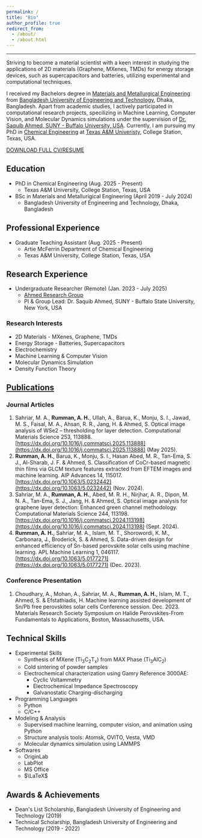 ```yaml
---
permalink: /
title: "Bio"
author_profile: true
redirect_from: 
  - /about/
  - /about.html
---
```

------

Striving to become a material scientist with a keen interest in studying the applications of 2D materials (Graphene, MXenes, TMDs) for energy storage devices, such as supercapacitors and batteries, utilizing experimental and computational techniques.

I received my Bachelors degree in [Materials and Metallurgical Engineering](mme.buet.ac.bd) from [Bangladesh University of Engineering and Technology](buet.ac.bd), Dhaka, Bangladesh. Apart from academic studies, I actively participated in computational research projects, specilizing in Machine Learning, Computer Vision, and Molecular Dynamics simulations under the supervision of [Dr. Saquib Ahmed, SUNY - Buffalo University, USA](https://faculty.buffalostate.edu/ahmedsm/). Currently, I am pursuing my PhD in [Chemical Engineering](https://engineering.tamu.edu/chemical) at [Texas A&M Univeristy](www.tamu.edu), College Station, Texas, USA.

[DOWNLOAD FULL CV/RESUME](https://abdulhamidrumman.github.io/cv/)

Education
------
* PhD in Chemical Engineering (Aug. 2025 - Present)
  * Texas A&M University, College Station, Texas, USA
* BSc in Materials and Metallurigical Engineering (April 2019 - July 2024)
  * Bangladesh University of Engineering and Technology, Dhaka, Bangladesh

Professional Experience
------
* Graduate Teaching Assistant (Aug. 2025 - Present)
  * Artie McFerrin Department of Chemical Engineering
  * Texas A&M University, College Station, Texas, USA 

Research Experience
------
* Undergraduate Researcher (Remote) (Jan. 2023 - July 2025)
  * [Ahmed Research Group](https://faculty.buffalostate.edu/ahmedsm/)
  * PI & Group Lead: Dr. Saquib Ahmed, SUNY - Buffalo State University, New York, USA  

### Research Interests
* 2D Materials - MXenes, Graphene, TMDs
* Energy Storage - Batteries, Supercapacitors
* Electrochemistry
* Machine Learning & Computer Vision
* Molecular Dynamics Simulation
* Density Function Theory

[Publications](https://abdulhamidrumman.github.io/publications/)
------
### Journal Articles
1. Sahriar, M. A., **Rumman, A. H.**, Ullah, A., Barua, K., Monju, S. I., Jawad, M. S., Faisal, M. A., Ahsan, R. R., Jang, H. & Ahmed, S. Optical image analysis of WSe2 – thresholding for layer detection. Computational Materials Science 253, 113888. [https://dx.doi.org/10.1016/j.commatsci.2025.113888](https://dx.doi.org/10.1016/j.commatsci.2025.113888) (May 2025).
2. **Rumman, A. H.**, Barua, K., Monju, S. I., Hasan Abed, M. R., Tan-Ema, S. J., Al-Sharab, J. F. & Ahmed, S. Classification of CoCr-based magnetic thin films via GLCM texture features extracted from EFTEM images and machine learning. AIP Advances 14, 115017. [https://dx.doi.org/10.1063/5.0232442](https://dx.doi.org/10.1063/5.0232442) (Nov. 2024).
3. Sahriar, M. A., **Rumman, A. H.**, Abed, M. R. H., Nirjhar, A. R., Dipon, M. N. A., Tan-Ema, S. J., Jang, H. & Ahmed, S. Optical image analysis for graphene layer detection: Enhanced green channel methodology. Computational Materials Science 244, 113198. [https://dx.doi.org/10.1016/j.commatsci.2024.113198](https://dx.doi.org/10.1016/j.commatsci.2024.113198) (Sept. 2024).
4. **Rumman, A. H.**, Sahriar, M. A., Islam, M. T., Shorowordi, K. M., Carbonara, J., Broderick, S. & Ahmed, S. Data-driven design for enhanced efficiency of Sn-based perovskite solar cells using machine learning. APL Machine Learning 1, 046117. [https://dx.doi.org/10.1063/5.0177271](https://dx.doi.org/10.1063/5.0177271) (Dec. 2023).

### Conference Presentation
1. Choudhary, A., Mohan, A., Sahriar, M. A., **Rumman, A. H.**, Islam, M. T., Ahmed, S. & Efstathiadis, H. Machine learning assisted development of Sn/Pb free perovskites solar cells Conference session. Dec. 2023. Materials Research Society Symposium on Halide Perovskites-From Fundamentals to Applications, Boston, Massachusetts, USA.

Technical Skills
------
* Experimental Skills
  * Synthesis of MXene (Ti<sub>3</sub>C<sub>2</sub>T<sub>x</sub>) from MAX Phase (Ti<sub>3</sub>AlC<sub>2</sub>)
  * Cold sintering of powder samples
  * Electrochemical characterization using Gamry Reference 3000AE:
    * Cyclic Voltammetry
    * Electrochemical Impedance Spectroscopy
    * Galvanostatic Charging-discharging
* Programming Languages
  * Python
  * C/C++
* Modeling & Analysis
  * Supervised machine learning, computer vision, and animation using Python
  * Structure analysis tools: Atomsk, OVITO, Vesta, VMD
  * Molecular dynamics simulation using LAMMPS 
* Softwares
  * OriginLab
  * LabPlot
  * MS Office
  * $\LaTeX$ 

Awards & Achievements
------
* Dean's List Scholarship, Bangladesh University of Engineering and Technology (2019)
* Technical Scholarship, Bangladesh University of Engineering and Technology (2019 - 2022)
